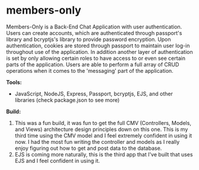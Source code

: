 # members-only

Members-Only is a Back-End Chat Application with user authentication. Users can create accounts, which are authenticated through passport's library and bcryptjs's library to provide password encryption. Upon authentication, cookies are stored through passport to maintain user log-in throughout use of the application. In addition another layer of authentication is set by only allowing certain roles to have access to or even see certain parts of the application. Users are able to perform a full array of CRUD operations when it comes to the 'messaging' part of the application.

<strong>Tools:</strong>
- JavaScript, NodeJS, Express, Passport, bcryptjs, EJS, and other libraries (check package.json to see more)

<strong>Build:</strong>
1. This was a fun build, it was fun to get the full CMV (Controllers, Models, and Views) architecture design principles down on this one. This is my third time using the CMV model and I feel extremely confident in using it now. I had the most fun writing the controller and models as I really enjoy figuring out how to get and post data to the database.
2. EJS is coming more naturally, this is the third app that I've built that uses EJS and I feel confident in using it.